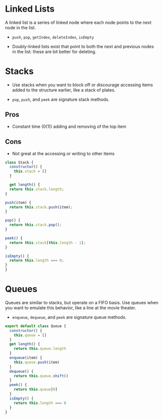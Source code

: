 # Linked Lists 

A linked list is a series of linked node where each node points to the next node in the list.

- `push`, `pop`, `getIndex`, `deleteIndex`, `isEmpty`

- Doubly-linked lists exist that point to both the next and previous nodes in the list: these are bit better for deleting.

# Stacks

- Use stacks when you want to block off or discourage accessing items added to the structure earlier, like a stack of plates.

- `pop`, `push`, and `peek` are signature stack methods.

## Pros

- Constant time (0(1)) adding and removing of the top item

## Cons

- Not great at the accessing or writing to other items

```javascript
class Stack {
  constructor() {
    this.stack = []
  }

  get length() {
  return this.stack.length;
}

push(item) {
  return this.stack.push(item);
}

pop() {
  return this.stack.pop();
}

peek() {
  return this.stack[this.length - 1];
}

isEmpty() {
  return this.length === 0;
}
}
```

# Queues

Queues are similar to stacks, but operate on a FIFO basis. Use queues when you want to emulate this behavior, like a line at the movie theater.

- `enqueue`, `dequeue`, and `peek` are signature queue methods.

```javascript
export default class Queue {
  constructor() {
    this.queue = []
  }
  get length() {
    return this.queue.length
  }
  enqueue(item) {
    this.queue.push(item)
  }
  dequeue() {
    return this.queue.shift()
  }
  peek() {
    return this.queue[0]
  }
  isEmpty() {
    return this.length === 0
  }
}
```

